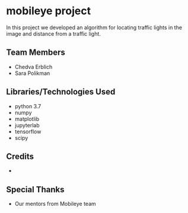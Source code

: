 # mobileye project
In this project we developed an algorithm for locating traffic lights in the image and distance from a traffic light.


## Team Members
* Chedva Erblich
* Sara Polikman


## Libraries/Technologies Used
* python 3.7
* numpy
* matplotlib
* jupyterlab
* tensorflow
* scipy


## Credits
* 


## Special Thanks
* Our mentors from Mobileye team
